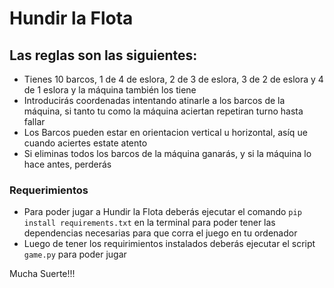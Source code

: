 # Hundir la Flota

## Las reglas son las siguientes:
- Tienes 10 barcos, 1 de 4 de eslora, 2 de 3 de eslora, 3 de 2 de eslora y 4 de 1 eslora y la máquina también los tiene
- Introducirás coordenadas intentando atinarle a los barcos de la máquina, si tanto tu como la máquina aciertan repetiran turno hasta fallar
- Los Barcos pueden estar en orientacion vertical u horizontal, asíq ue cuando aciertes estate atento
- Si eliminas todos los barcos de la máquina ganarás, y si la máquina lo hace antes, perderás

### Requerimientos

- Para poder jugar a Hundir la Flota deberás ejecutar el comando ```pip install requirements.txt``` en la terminal para poder tener las dependencias necesarias para que corra el juego en tu ordenador
- Luego de tener los requirimientos instalados deberás ejecutar el script ```game.py``` para poder jugar

Mucha Suerte!!!

